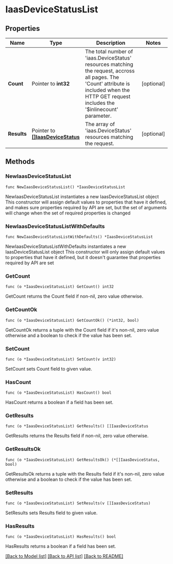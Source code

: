 # IaasDeviceStatusList

## Properties

Name | Type | Description | Notes
------------ | ------------- | ------------- | -------------
**Count** | Pointer to **int32** | The total number of &#39;iaas.DeviceStatus&#39; resources matching the request, accross all pages. The &#39;Count&#39; attribute is included when the HTTP GET request includes the &#39;$inlinecount&#39; parameter. | [optional] 
**Results** | Pointer to [**[]IaasDeviceStatus**](iaas.DeviceStatus.md) | The array of &#39;iaas.DeviceStatus&#39; resources matching the request. | [optional] 

## Methods

### NewIaasDeviceStatusList

`func NewIaasDeviceStatusList() *IaasDeviceStatusList`

NewIaasDeviceStatusList instantiates a new IaasDeviceStatusList object
This constructor will assign default values to properties that have it defined,
and makes sure properties required by API are set, but the set of arguments
will change when the set of required properties is changed

### NewIaasDeviceStatusListWithDefaults

`func NewIaasDeviceStatusListWithDefaults() *IaasDeviceStatusList`

NewIaasDeviceStatusListWithDefaults instantiates a new IaasDeviceStatusList object
This constructor will only assign default values to properties that have it defined,
but it doesn't guarantee that properties required by API are set

### GetCount

`func (o *IaasDeviceStatusList) GetCount() int32`

GetCount returns the Count field if non-nil, zero value otherwise.

### GetCountOk

`func (o *IaasDeviceStatusList) GetCountOk() (*int32, bool)`

GetCountOk returns a tuple with the Count field if it's non-nil, zero value otherwise
and a boolean to check if the value has been set.

### SetCount

`func (o *IaasDeviceStatusList) SetCount(v int32)`

SetCount sets Count field to given value.

### HasCount

`func (o *IaasDeviceStatusList) HasCount() bool`

HasCount returns a boolean if a field has been set.

### GetResults

`func (o *IaasDeviceStatusList) GetResults() []IaasDeviceStatus`

GetResults returns the Results field if non-nil, zero value otherwise.

### GetResultsOk

`func (o *IaasDeviceStatusList) GetResultsOk() (*[]IaasDeviceStatus, bool)`

GetResultsOk returns a tuple with the Results field if it's non-nil, zero value otherwise
and a boolean to check if the value has been set.

### SetResults

`func (o *IaasDeviceStatusList) SetResults(v []IaasDeviceStatus)`

SetResults sets Results field to given value.

### HasResults

`func (o *IaasDeviceStatusList) HasResults() bool`

HasResults returns a boolean if a field has been set.


[[Back to Model list]](../README.md#documentation-for-models) [[Back to API list]](../README.md#documentation-for-api-endpoints) [[Back to README]](../README.md)


